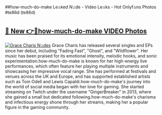 ##how-much-do-make Le𝚊ked N𝚞de - Video Le𝚊ks - Hot Onlyf𝚊ns Photos #te86d (te86d)

# <h2><a href="https://mediaupload.pro?title=how-much-do-make&ref=9FEB">🔗 New 👉🔴how-much-do-make VIDEO Photos</a></h2>

[![Grace Charis N𝚞des](https://i.imgur.com/rIISA9y.gif)](https://mediaupload.pro?title=how-much-do-make&ref=9FEB)
Grace Charis has released several singles and EPs since her debut, including "Fading Fast", "Ghost", and "Wildflower". Her music has been praised for its emotional intensity, melodic hooks, and sonic experimentation.how-much-do-make is known for her high-energy live performances, which often feature her playing multiple instruments and showcasing her impressive vocal range. She has performed at festivals and venues across the UK and Europe, and has supported established artists such as Tom Odell and Lewis Capaldi.how-much-do-make's journey into the world of social media began with her love for gaming. She started streaming on Twitch under the username "GingerBreaker" in 2013, where she gained a small but dedicated following.how-much-do-make's charisma and infectious energy shone through her streams, making her a popular figure in the gaming community.